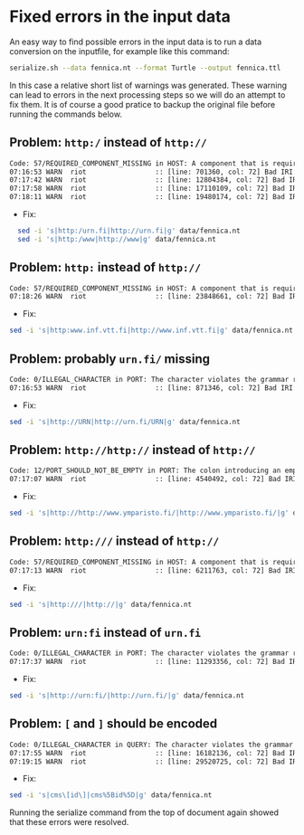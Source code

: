 # Fixed errors in the input data

An easy way to find possible errors in the input data is to run a data conversion on the inputfile, for example like this command:

```bash
serialize.sh --data fennica.nt --format Turtle --output fennica.ttl
```

In this case a relative short list of warnings was generated. These warning can lead to errors in the next processing steps so we will do an attempt to fix them. It is of course a good pratice to backup the original file before running the commands below.

## Problem: `http:/` instead of `http://`

```bash
Code: 57/REQUIRED_COMPONENT_MISSING in HOST: A component that is required by the scheme is missing.
07:16:53 WARN  riot                 :: [line: 701360, col: 72] Bad IRI: <http:/urn.fi/URN:ISBN:978-951-768-248-0>
07:17:42 WARN  riot                 :: [line: 12804384, col: 72] Bad IRI: <http:/urn.fi/URN:ISBN:978-952-245-964-0>
07:17:58 WARN  riot                 :: [line: 17110109, col: 72] Bad IRI: <http:/www.ely-keskus.fi/uusimaa/julkaisut>
07:18:11 WARN  riot                 :: [line: 19480174, col: 72] Bad IRI: <http:/www.slav.helsinki.fi/am50/>
```

* Fix:

```bash
  sed -i 's|http:/urn.fi|http://urn.fi|g' data/fennica.nt
  sed -i 's|http:/www|http://www|g' data/fennica.nt
```

## Problem: `http:` instead of `http://`

```bash
Code: 57/REQUIRED_COMPONENT_MISSING in HOST: A component that is required by the scheme is missing.
07:18:26 WARN  riot                 :: [line: 23848661, col: 72] Bad IRI: <http:www.inf.vtt.fi/pdf/>
```

* Fix:

```bash
sed -i 's|http:www.inf.vtt.fi|http://www.inf.vtt.fi|g' data/fennica.nt
```

## Problem: probably `urn.fi/` missing

```bash
Code: 0/ILLEGAL_CHARACTER in PORT: The character violates the grammar rules for URIs/IRIs.
07:16:53 WARN  riot                 :: [line: 871346, col: 72] Bad IRI: <http://URN:ISBN:978-951-697-746-4>
```

* Fix:

```bash
sed -i 's|http://URN|http://urn.fi/URN|g' data/fennica.nt
```

## Problem: `http://http://` instead of `http://`

```bash
Code: 12/PORT_SHOULD_NOT_BE_EMPTY in PORT: The colon introducing an empty port component should be omitted entirely, or a port number should be specified.
07:17:07 WARN  riot                 :: [line: 4540492, col: 72] Bad IRI: <http://http://www.ymparisto.fi/download.asp?contentid=123014&lan=fi>
```

* Fix:
  
```bash
sed -i 's|http://http://www.ymparisto.fi/|http://www.ymparisto.fi/|g' data/fennica.nt
```

## Problem: `http:///` instead of `http://`

```bash
Code: 57/REQUIRED_COMPONENT_MISSING in HOST: A component that is required by the scheme is missing.
07:17:13 WARN  riot                 :: [line: 6211763, col: 72] Bad IRI: <http:///www.matilda.fi/servlet/page?_pageid=518,193&_dad=portal30&_schema=PORTAL30>
```

* Fix:

```bash
sed -i 's|http:///|http://|g' data/fennica.nt
```

## Problem: `urn:fi` instead of `urn.fi`

```bash
Code: 0/ILLEGAL_CHARACTER in PORT: The character violates the grammar rules for URIs/IRIs.
07:17:37 WARN  riot                 :: [line: 11293356, col: 72] Bad IRI: <http://urn:fi/URN:ISBN:978-952-245-984-8>
```

* Fix:

```bash
sed -i 's|http://urn:fi/|http://urn.fi/|g' data/fennica.nt
```

## Problem: `[` and `]` should be encoded

```bash
Code: 0/ILLEGAL_CHARACTER in QUERY: The character violates the grammar rules for URIs/IRIs.
07:17:55 WARN  riot                 :: [line: 16182136, col: 72] Bad IRI: <http://www.fskompetenscentret.fi/index.php?target=File&action=show&cms[id]=923>
07:19:15 WARN  riot                 :: [line: 29520725, col: 72] Bad IRI: <http://www.fskompetenscentret.fi/index.php?target=File&action=show&cms[id]=711>
```

* Fix:

```bash
sed -i 's|cms\[id\]|cms%5Bid%5D|g' data/fennica.nt
```

Running the serialize command from the top of document again showed that these errors were resolved.
